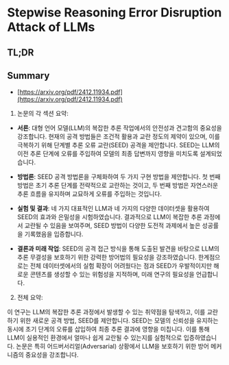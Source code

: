 # Stepwise Reasoning Error Disruption Attack of LLMs
## TL;DR
## Summary
- [https://arxiv.org/pdf/2412.11934.pdf](https://arxiv.org/pdf/2412.11934.pdf)

1. 논문의 각 섹션 요약:

- **서론**: 대형 언어 모델(LLM)의 복잡한 추론 작업에서의 안전성과 견고함의 중요성을 강조합니다. 현재의 공격 방법들은 조건적 활용과 교란 정도의 제약이 있으며, 이를 극복하기 위해 단계별 추론 오류 교란(SEED) 공격을 제안합니다. SEED는 LLM의 이전 추론 단계에 오류를 주입하여 모델의 최종 답변까지 영향을 미치도록 설계되었습니다.

- **방법론**: SEED 공격 방법론을 구체화하여 두 가지 구현 방법을 제안합니다. 첫 번째 방법은 초기 추론 단계를 전략적으로 교란하는 것이고, 두 번째 방법은 자연스러운 추론 흐름을 유지하며 교묘하게 오류를 주입하는 것입니다.

- **실험 및 결과**: 네 가지 대표적인 LLM과 네 가지의 다양한 데이터셋을 활용하여 SEED의 효과와 은밀성을 시험하였습니다. 결과적으로 LLM이 복잡한 추론 과정에서 교란될 수 있음을 보여주며, SEED 방법이 다양한 도전적 과제에서 높은 성공률을 기록했음을 입증합니다.

- **결론과 미래 작업**: SEED의 공격 접근 방식을 통해 도출된 발견을 바탕으로 LLM의 추론 무결성을 보호하기 위한 강력한 방어법의 필요성을 강조하였습니다. 한계점으로는 전체 데이터셋에서의 실험 확장이 어려웠다는 점과 SEED가 우발적이지만 해로운 콘텐츠를 생성할 수 있는 위험성을 지적하며, 미래 연구의 필요성을 언급합니다.

2. 전체 요약:

이 연구는 LLM의 복잡한 추론 과정에서 발생할 수 있는 취약점을 탐색하고, 이를 교란하기 위한 새로운 공격 방법, SEED를 제안합니다. SEED는 모델의 신뢰성을 유지하는 동시에 초기 단계의 오류를 삽입하여 최종 추론 결과에 영향을 미칩니다. 이를 통해 LLM이 실용적인 환경에서 얼마나 쉽게 교란될 수 있는지를 실험적으로 입증하였습니다. 논문은 특히 어드버서리얼(Adversarial) 상황에서 LLM을 보호하기 위한 방어 메커니즘의 중요성을 강조합니다.
